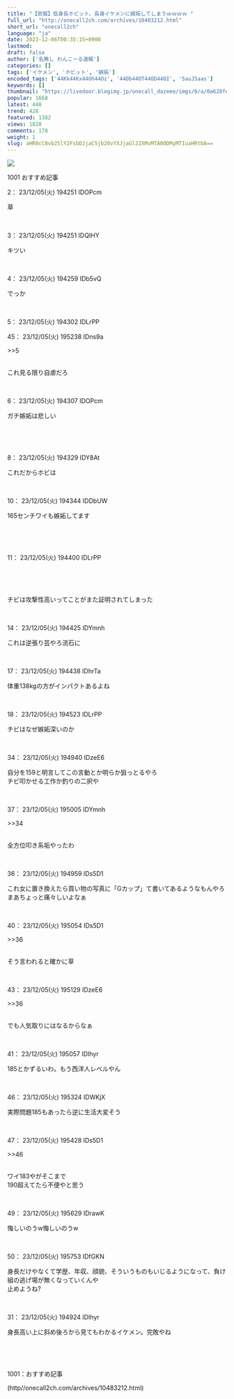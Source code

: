 ```yaml
---
title: "【悲報】低身長ホビット、長身イケメンに嫉妬してしまうｗｗｗｗ "
full_url: "http://onecall2ch.com/archives/10483212.html"
short_url: "onecall2ch"
language: "ja"
date: 2023-12-06T00:35:15+0900
lastmod: 
draft: false
author: ['名無し わんこーる速報']
categories: []
tags: ['イケメン', 'ホビット', '嫉妬']
encoded_tags: ['44Kk44Kx44Oh44Oz', '44Ob44OT44OD44OI', '5auJ5aas']
keywords: []
thumbnail: "https://livedoor.blogimg.jp/onecall_dazeee/imgs/0/a/0a628fe7-s.png"
popular: 1668
latest: 448
trend: 428
featured: 1382
views: 1828
comments: 178
weight: 1
slug: aHR0cC8vb25lY2FsbDJjaC5jb20vYXJjaGl2ZXMvMTA0ODMyMTIuaHRtbA==
---
```


![](https://livedoor.blogimg.jp/onecall_dazeee/imgs/0/a/0a628fe7-s.png)

<div> <p class='name2'> 1001 おすすめ記事</p> <p class='name2'>2： 23/12/05(火) 194251 IDOPcm</p><p class='onecall'> 草 <br></p><br> <p class='name2'>3： 23/12/05(火) 194251 IDQIHY</p><p class='onecall'> キツい <br></p><br> <p class='name2'>4： 23/12/05(火) 194259 IDb5vQ</p><p class='onecall'> でっか <br></p><br> <p class='name2'>5： 23/12/05(火) 194302 IDLrPP</p><p class='name2'>45： 23/12/05(火) 195238 IDns9a</p><p class='onecall'> <p class='anchor'>>>5</p><br>これ見る限り自虐だろ <br></p><br> <p class='name2'>6： 23/12/05(火) 194307 IDOPcm</p><p class='onecall'><p> ガチ嫉妬は悲しい </p><br></p><br> <p class='name2'>8： 23/12/05(火) 194329 IDY8At</p><p class='onecall'> これだからホビは <br></p><br> <p class='name2'>10： 23/12/05(火) 194344 IDDbUW</p><p class='onecall'><p> 165センチワイも嫉妬してます </p><br></p><br> <p class='name2'>11： 23/12/05(火) 194400 IDLrPP</p><br><blockquote class='twitter-tweet'><a href='https//twitter.com/totemo_iikodesu/status/1731855583828193581?s=46&t=PK0-_xcvRpChAZoSHq2_mA'></a></blockquote> <br><p>チビは攻撃性高いってことがまた証明されてしまった</p><br> <p class='name2'>14： 23/12/05(火) 194425 IDYmnh</p><p class='onecall'> これは逆張り芸やろ流石に <br></p><br> <p class='name2'>17： 23/12/05(火) 194438 IDhrTa</p><p class='onecall'> 体重138kgの方がインパクトあるよね <br></p><br> <p class='name2'>18： 23/12/05(火) 194523 IDLrPP</p><p class='onecall'> チビはなぜ嫉妬深いのか <br></p><br> <p class='name2'>34： 23/12/05(火) 194940 IDzeE6</p><p class='onecall'> 自分を159と明言してこの言動とか明らか狙っとるやろ<br>チビ叩かせる工作か釣りの二択や <br></p><br> <p class='name2'>37： 23/12/05(火) 195005 IDYmnh</p><p class='onecall'> <p class='anchor'>>>34</p><br>全方位叩き系垢やったわ <br></p><br> <p class='name2'>36： 23/12/05(火) 194959 IDs5D1</p><p class='onecall'> これ女に置き換えたら買い物の写真に「Gカップ」て書いてあるようなもんやろ<br>まあちょっと痛々しいよなぁ <br></p><br> <p class='name2'>40： 23/12/05(火) 195054 IDs5D1</p><p class='onecall'> <p class='anchor'>>>36</p><br>そう言われると確かに草 <br></p><br> <p class='name2'>43： 23/12/05(火) 195129 IDzeE6</p><p class='onecall'> <p class='anchor'>>>36</p><br>でも人気取りにはなるからなぁ <br></p><br> <p class='name2'>41： 23/12/05(火) 195057 IDIhyr</p><p class='onecall'> 185とかずるいわ。もう西洋人レベルやん <br></p><br> <p class='name2'>46： 23/12/05(火) 195324 IDWKjX</p><p class='onecall'> 実際問題185もあったら逆に生活大変そう <br></p><br> <p class='name2'>47： 23/12/05(火) 195428 IDs5D1</p><p class='onecall'> <p class='anchor'>>>46</p><br>ワイ183やがそこまで<br>190超えてたら不便やと思う <br></p><br> <p class='name2'>49： 23/12/05(火) 195629 IDrawK</p><p class='onecall'> 悔しいのうw悔しいのうw <br></p><br> <p class='name2'>50： 23/12/05(火) 195753 IDfGKN</p><p class='onecall'> 身長だけやなくて学歴、年収、顔貌、そういうものもいじるようになって、負け組の逃げ場が無くなっていくんや<br>止めようね? <br></p><br> <p class='name2'>31： 23/12/05(火) 194924 IDIhyr</p><p class='onecall'><p> 身長高い上に斜め後ろから見てもわかるイケメン。完敗やね </p><br></p><br> <p class='name2'>1001：おすすめ記事</p> </div>

(http//onecall2ch.com/archives/10483212.html)
